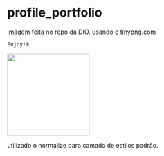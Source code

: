 # profile_portfolio

imagem feita no repo da DIO.
usando o tinypng.com

``` Enjoy!®️ ```

<img src="https://octodex.github.com/images/scottocat.jpg" width="190">

utilizado o normalize para camada de estilos padrão.

